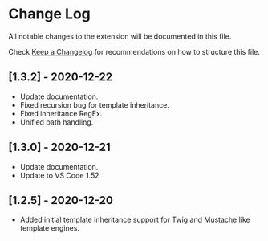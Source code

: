 # Change Log

All notable changes to the extension will be documented in this file.

Check [Keep a Changelog](http://keepachangelog.com/) for recommendations on how to structure this file.

## [1.3.2] - 2020-12-22

- Update documentation.
- Fixed recursion bug for template inheritance.
- Fixed inheritance RegEx.
- Unified path handling.

## [1.3.0] - 2020-12-21

- Update documentation.
- Update to VS Code 1.52

## [1.2.5] - 2020-12-20

- Added initial template inheritance support for Twig and Mustache like template engines.
